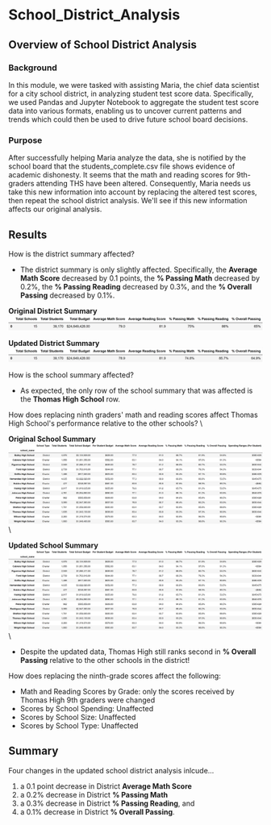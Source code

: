 # School_District_Analysis

## Overview of School District Analysis

### Background
In this module, we were tasked with assisting Maria, the chief data scientist for a city school district, in analyzing student test score data. Specifically, we used Pandas and Jupyter Notebook to aggregate the student test score data into various formats, enabling us to uncover current patterns and trends which could then be used to drive future school board decisions.

### Purpose
After successfully helping Maria analyze the data, she is notified by the school board that the students_complete.csv file shows evidence of academic dishonesty. It seems that the math and reading scores for 9th-graders attending THS have been altered. Consequently, Maria needs us take this new information into account by replacing the altered test scores, then repeat the school district analysis. We'll see if this new information affects our original analysis. 

## Results

How is the district summary affected?

- The district summary is only slightly affected. Specifically, the **Average Math Score** decreased by 0.1 points, the **% Passing Math** decreased by 0.2%, the **% Passing Reading** decreased by 0.3%, and the **% Overall Passing** decreased by 0.1%.

**Original District Summary**
![Original District Summary](https://github.com/dharlerjr/School_District_Analysis/blob/main/Resources/Images/01_Original_District_Summary.png)

**Updated District Summary**
![Original District Summary](https://github.com/dharlerjr/School_District_Analysis/blob/main/Resources/Images/10_Updated_District_Summary.png)

How is the school summary affected?

- As expected, the only row of the school summary that was affected is the **Thomas High School** row. 

How does replacing ninth graders' math and reading scores affect Thomas High School's performance relative to the other schools?
\

**Original School Summary**
![Original District Summary](https://github.com/dharlerjr/School_District_Analysis/blob/main/Resources/Images/02_Original_School_Summary.png)
\

**Updated School Summary**
![Original District Summary](https://github.com/dharlerjr/School_District_Analysis/blob/main/Resources/Images/11_Updated_School_Summary.png)
\

- Despite the updated data, Thomas High still ranks second in **% Overall Passing** relative to the other schools in the district!

How does replacing the ninth-grade scores affect the following:

- Math and Reading Scores by Grade:     only the scores received by Thomas High 9th graders were changed
- Scores by School Spending:            Unaffected
- Scores by School Size:                Unaffected
- Scores by School Type:                Unaffected


## Summary
Four changes in the updated school district analysis inlcude...
1. a 0.1 point decrease in District **Average Math Score**
2. a 0.2% decrease in District **% Passing Math**
3. a 0.3% decrease in District **% Passing Reading**, and
4. a 0.1% decrease in District **% Overall Passing**.